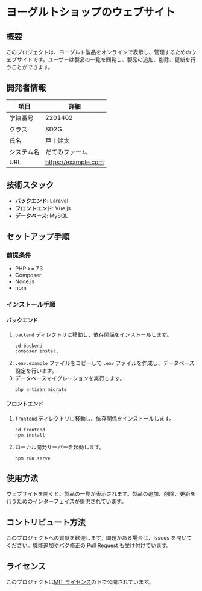 # ヨーグルトショップのウェブサイト

## 概要

このプロジェクトは、ヨーグルト製品をオンラインで表示し、管理するためのウェブサイトです。ユーザーは製品の一覧を閲覧し、製品の追加、削除、更新を行うことができます。

## 開発者情報

| 項目       | 詳細                |
| ---------- | ------------------- |
| 学籍番号   | 2201402             |
| クラス     | SD2G                |
| 氏名       | 戸上健太            |
| システム名 | だてみファーム      |
| URL        | https://example.com |

## 技術スタック

- **バックエンド**: Laravel
- **フロントエンド**: Vue.js
- **データベース**: MySQL

## セットアップ手順

### 前提条件

- PHP >= 7.3
- Composer
- Node.js
- npm

### インストール手順

#### バックエンド

1. `backend` ディレクトリに移動し、依存関係をインストールします。
   ```
   cd backend
   composer install
   ```
2. `.env.example` ファイルをコピーして `.env` ファイルを作成し、データベース設定を行います。
3. データベースマイグレーションを実行します。
   ```
   php artisan migrate
   ```

#### フロントエンド

1. `frontend` ディレクトリに移動し、依存関係をインストールします。
   ```
   cd frontend
   npm install
   ```
2. ローカル開発サーバーを起動します。
   ```
   npm run serve
   ```

## 使用方法

ウェブサイトを開くと、製品の一覧が表示されます。製品の追加、削除、更新を行うためのインターフェイスが提供されています。

## コントリビュート方法

このプロジェクトへの貢献を歓迎します。問題がある場合は、Issues を開いてください。機能追加やバグ修正の Pull Request も受け付けています。

## ライセンス

このプロジェクトは[MIT ライセンス](LICENSE)の下で公開されています。
